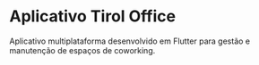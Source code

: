 # Aplicativo Tirol Office

Aplicativo multiplataforma desenvolvido em Flutter para gestão e manutenção de espaços de coworking.

